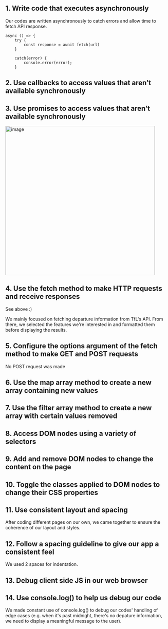 ## 1. Write code that executes asynchronously

Our codes are written asynchronously to catch errors and allow time to fetch API response.

```
async () => { 
    try {
        const response = await fetch(url)
    } 
    
    catch(error) {
        console.error(error);
    }
```

## 2. Use callbacks to access values that aren’t available synchronously


## 3. Use promises to access values that aren’t available synchronously

<img width="465" alt="image" src="https://github.com/yuqingwwang/fac-portfolio/assets/44486576/f35dc33b-5f88-4c8d-a2b3-972f2f94786c">

## 4. Use the fetch method to make HTTP requests and receive responses

See above :)

We mainly focused on fetching departure information from TfL's API. From there, we selected the features we're interested in and formatted them before displaying the results. 

## 5. Configure the options argument of the fetch method to make GET and POST requests

No POST request was made

## 6. Use the map array method to create a new array containing new values

## 7. Use the filter array method to create a new array with certain values removed

## 8. Access DOM nodes using a variety of selectors

## 9. Add and remove DOM nodes to change the content on the page

## 10. Toggle the classes applied to DOM nodes to change their CSS properties

## 11. Use consistent layout and spacing

After coding different pages on our own, we came together to ensure the coherence of our layout and styles.

## 12. Follow a spacing guideline to give our app a consistent feel

We used 2 spaces for indentation.

## 13. Debug client side JS in our web browser

## 14. Use console.log() to help us debug our code

We made constant use of console.log() to debug our codes' handling of edge cases (e.g. when it's past midnight, there's no depature information, we need to display a meaningful message to the user).
